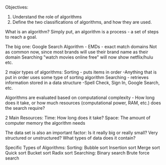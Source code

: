 Objectives:

  1) Understand the role of algorithms
  2) Define the two classifications of algorithms, and how they are used.

What is an algorithm?
  Simply put, an algorithm is a process - a set of steps to reach a goal.

The big one: Google Search Algorithm - EMDs - exact match domains
  Not as common now, since most brands will use their brand name as their domain
  Searching "watch movies online free" will now show netflix/hulu etc.

2 major types of algorithms:
  Sorting - puts items in order
    -Anything that is put in order uses some type of sorting algorithm
  Searching - retrieves information stored in a data structure
    -Spell Check, Sign In, Google Search, etc.

Algorithms are evaluated based on computational complexity - How long does it take,
  or how much resources (computational power, RAM, etc.) does the search require?

  2 Main Resources:
    Time: How long does it take?
    Space: The amount of computer memory the algorithm needs

  The data set is also an important factor:
    Is it really big or really small?
    Very structured or unstructured?
    What types of data does it contain?

Specific Types of Algorithms:
  Sorting:
    Bubble sort
    Insertion sort
    Merge sort
    Quick sort
    Bucket sort
    Radix sort
  Searching:
    Binary search
    Brute force search
